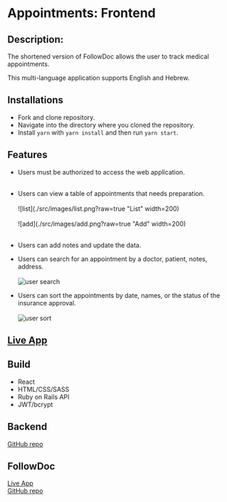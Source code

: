 # Appointments: Frontend

## Description:


The shortened version of FollowDoc allows the user to track medical appointments.

This multi-language application supports English and Hebrew.


## Installations

- Fork and clone repository.
- Navigate into the directory where you cloned the repository.
- Install `yarn` with `yarn install` and then run `yarn start`.

## Features

- Users must be authorized to access the web application.
    <br><br/>

- Users can view a table of appointments that needs preparation.
    <br><br/>
![list](./src/images/list.png?raw=true "List" width=200)
    <br><br/>
![add](./src/images/add.png?raw=true "Add" width=200)
    <br><br/>

- Users can add notes and update the data. 


- Users can search for an appointment by a doctor, patient, notes, address.
  <br><br/>
  ![user search](https://media.giphy.com/media/vpwr0poGz7H27X1jzX/giphy.gif)
- Users can sort the appointments by date, names, or the status of the insurance approval.
  <br><br/>
  ![user sort](https://media.giphy.com/media/vpwr0poGz7H27X1jzX/giphy.gif)



## [Live App](https://cohenoa33.github.io/appointments/)

## Build

- React
- HTML/CSS/SASS
- Ruby on Rails API
- JWT/bcrypt

## Backend

[GitHub repo](https://github.com/cohenoa33/appointments-list-backend)

## FollowDoc
[Live App](http://follow-doc.surge.sh/)
<br>
[GitHub repo](https://github.com/cohenoa33/follow-doc-frontend)
